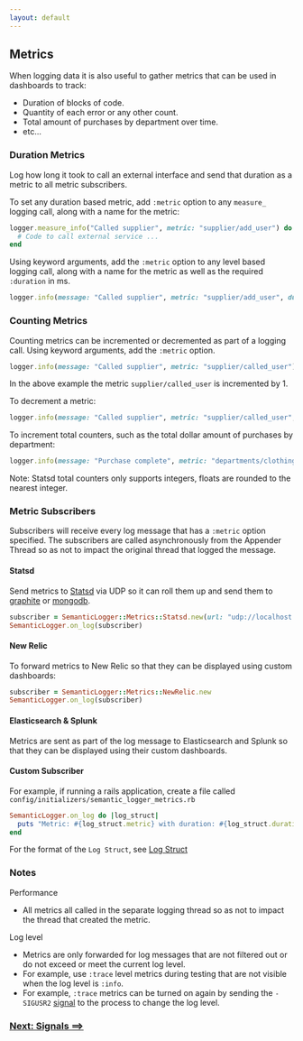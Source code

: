 ```yaml
---
layout: default
---
```


## Metrics

When logging data it is also useful to gather metrics that can be used in dashboards to track:

* Duration of blocks of code.
* Quantity of each error or any other count.
* Total amount of purchases by department over time.
* etc...

### Duration Metrics

Log how long it took to call an external interface and send that duration as a metric to all
metric subscribers.

To set any duration based metric, add `:metric` option to any `measure_` logging call,
along with a name for the metric:

~~~ruby
logger.measure_info("Called supplier", metric: "supplier/add_user") do
  # Code to call external service ...
end
~~~

Using keyword arguments, add the `:metric` option to any level based logging call,
along with a name for the metric as well as the required `:duration` in ms.

~~~ruby
logger.info(message: "Called supplier", metric: "supplier/add_user", duration: 100.23)
~~~

### Counting Metrics

Counting metrics can be incremented or decremented as part of a logging call.
Using keyword arguments, add the `:metric` option.

~~~ruby
logger.info(message: "Called supplier", metric: "supplier/called_user")
~~~

In the above example the metric `supplier/called_user` is incremented by 1.

To decrement a metric:

~~~ruby
logger.info(message: "Called supplier", metric: "supplier/called_user", metric_amount: -1)
~~~

To increment total counters, such as the total dollar amount of purchases by department:

~~~ruby
logger.info(message: "Purchase complete", metric: "departments/clothing", metric_amount: 189.42)
~~~

Note: Statsd total counters only supports integers, floats are rounded to the nearest integer.

### Metric Subscribers

Subscribers will receive every log message that has a `:metric` option
specified. The subscribers are called asynchronously from the Appender Thread so
as not to impact the original thread that logged the message.

#### Statsd

Send metrics to [Statsd](https://github.com/quasor/statsd) via UDP so it can roll them up and send them to
[graphite](http://graphite.wikidot.com/) or [mongodb](http://mongodb.org).

~~~ruby
subscriber = SemanticLogger::Metrics::Statsd.new(url: "udp://localhost:8125")
SemanticLogger.on_log(subscriber)
~~~

#### New Relic

To forward metrics to New Relic so that they can be displayed using custom dashboards:

~~~ruby
subscriber = SemanticLogger::Metrics::NewRelic.new
SemanticLogger.on_log(subscriber)
~~~

#### Elasticsearch & Splunk

Metrics are sent as part of the log message to Elasticsearch and Splunk so that
they can be displayed using their custom dashboards.

#### Custom Subscriber

For example, if running a rails application, create a file called `config/initializers/semantic_logger_metrics.rb`

~~~ruby
SemanticLogger.on_log do |log_struct|
  puts "Metric: #{log_struct.metric} with duration: #{log_struct.duration}ms"
end
~~~

For the format of the `Log Struct`, see [Log Struct](log_struct.html)

### Notes

Performance

* All metrics all called in the separate logging thread so as not to impact the thread that created
the metric.

Log level

* Metrics are only forwarded for log messages that are not filtered out or do not exceed or meet the current log level.
* For example, use `:trace` level metrics during testing that are not visible when the log level is `:info`.
* For example, `:trace` metrics can be turned on again by sending the `-SIGUSR2` [signal](signals.html) to the process to change the log level.

### [Next: Signals ==>](signals.html)
